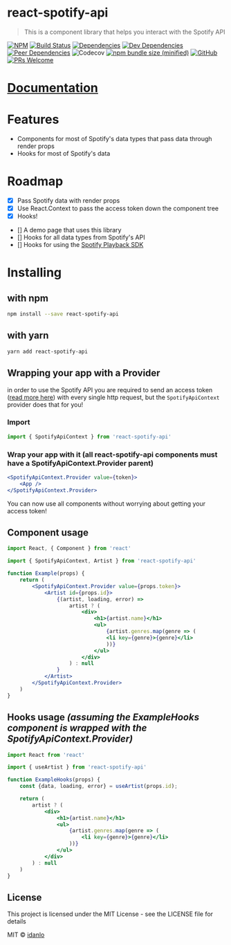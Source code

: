 ﻿# react-spotify-api

> This is a component library that helps you interact with the Spotify API

[![NPM](https://img.shields.io/npm/v/react-spotify-api.svg)](https://www.npmjs.com/package/react-spotify-api)
[![Build Status](https://travis-ci.com/idanlo/react-spotify-api.svg?branch=master)](https://travis-ci.com/idanlo/react-spotify-api)
[![Dependencies](https://david-dm.org/idanlo/react-spotify-api/status.svg)](https://david-dm.org/idanlo/react-spotify-api)
[![Dev Dependencies](https://david-dm.org/idanlo/react-spotify-api/dev-status.svg)](https://david-dm.org/idanlo/react-spotify-api?type=dev)
[![Peer Dependencies](https://david-dm.org/idanlo/react-spotify-api/peer-status.svg)](https://david-dm.org/idanlo/react-spotify-api?type=peer)
![Codecov](https://img.shields.io/codecov/c/github/idanlo/react-spotify-api.svg)
[![npm bundle size (minified)](https://img.shields.io/bundlephobia/min/react-spotify-api.svg)](https://www.npmjs.com/package/react-spotify-api)
[![GitHub](https://img.shields.io/github/license/idanlo/react-spotify-api.svg)](https://opensource.org/licenses/MIT)
[![PRs Welcome](https://img.shields.io/badge/prs-welcome-brightgreen.svg?style=flat-square)](http://makeapullrequest.com)

# [Documentation](https://idanlo.github.io/react-spotify-api/)

# Features
* Components for most of Spotify's data types that pass data through render props
* Hooks for most of Spotify's data

# Roadmap
- [x] Pass Spotify data with render props
- [x] Use React.Context to pass the access token down the component tree
- [x] Hooks!
- [] A demo page that uses this library
- [] Hooks for all data types from Spotify's API
- [] Hooks for using the [Spotify Playback SDK](https://developer.spotify.com/documentation/web-playback-sdk/)
# Installing
## with npm
```bash
npm install --save react-spotify-api
```
## with yarn
```bash
yarn add react-spotify-api
```

## Wrapping your app with a Provider
in order to use the Spotify API you are required to send an access token ([read more here](https://developer.spotify.com/documentation/general/guides/authorization-guide/))
with every single http request, but the `SpotifyApiContext` provider does that for you!
### Import
```js static
import { SpotifyApiContext } from 'react-spotify-api'
```
### Wrap your app with it (all react-spotify-api components must have a SpotifyApiContext.Provider parent)
```jsx static
<SpotifyApiContext.Provider value={token}>
    <App />
</SpotifyApiContext.Provider>
```
You can now use all components without worrying about getting your access token! 

## Component usage

```jsx
import React, { Component } from 'react'

import { SpotifyApiContext, Artist } from 'react-spotify-api'

function Example(props) {
    return (
        <SpotifyApiContext.Provider value={props.token}>
            <Artist id={props.id}>
                {(artist, loading, error) =>
                    artist ? (
                        <div>
                            <h1>{artist.name}</h1>
                            <ul>
                                {artist.genres.map(genre => (
                                <li key={genre}>{genre}</li>
                                ))}
                            </ul>
                        </div>
                    ) : null
                }
            </Artist>
        </SpotifyApiContext.Provider> 
    )
}
```

## Hooks usage *(assuming the ExampleHooks component is wrapped with the SpotifyApiContext.Provider)*
```jsx 
import React from 'react'

import { useArtist } from 'react-spotify-api'

function ExampleHooks(props) {
    const {data, loading, error} = useArtist(props.id);

    return (
        artist ? (
            <div>
                <h1>{artist.name}</h1>
                <ul>
                    {artist.genres.map(genre => (
                        <li key={genre}>{genre}</li>
                    ))}
                </ul>
            </div>
        ) : null
    )
}   
```
## License
This project is licensed under the MIT License - see the LICENSE file for details

MIT © [idanlo](https://github.com/idanlo)
